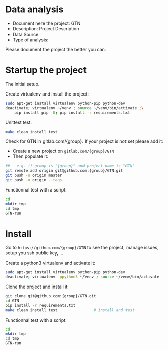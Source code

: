 # Data analysis
- Document here the project: GTN
- Description: Project Description
- Data Source:
- Type of analysis:

Please document the project the better you can.

# Startup the project

The initial setup.

Create virtualenv and install the project:
```bash
sudo apt-get install virtualenv python-pip python-dev
deactivate; virtualenv ~/venv ; source ~/venv/bin/activate ;\
    pip install pip -U; pip install -r requirements.txt
```

Unittest test:
```bash
make clean install test
```

Check for GTN in gitlab.com/{group}.
If your project is not set please add it:

- Create a new project on `gitlab.com/{group}/GTN`
- Then populate it:

```bash
##   e.g. if group is "{group}" and project_name is "GTN"
git remote add origin git@github.com:{group}/GTN.git
git push -u origin master
git push -u origin --tags
```

Functionnal test with a script:

```bash
cd
mkdir tmp
cd tmp
GTN-run
```

# Install

Go to `https://github.com/{group}/GTN` to see the project, manage issues,
setup you ssh public key, ...

Create a python3 virtualenv and activate it:

```bash
sudo apt-get install virtualenv python-pip python-dev
deactivate; virtualenv -ppython3 ~/venv ; source ~/venv/bin/activate
```

Clone the project and install it:

```bash
git clone git@github.com:{group}/GTN.git
cd GTN
pip install -r requirements.txt
make clean install test                # install and test
```
Functionnal test with a script:

```bash
cd
mkdir tmp
cd tmp
GTN-run
```
